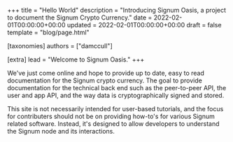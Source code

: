 +++
title = "Hello World"
description = "Introducing Signum Oasis, a project to document the Signum Crypto Currency."
date = 2022-02-01T00:00:00+00:00
updated = 2022-02-01T00:00:00+00:00
draft = false
template = "blog/page.html"

[taxonomies]
authors = ["damccull"]

[extra]
lead = "Welcome to Signum Oasis."
+++

We've just come online and hope to provide up to date, easy to read documentation for the Signum
crypto currency. The goal to provide documentation for the technical back end such as the peer-to-peer API, the user and app API,
and the way data is cryptographically signed and stored.

This site is not necessarily intended for user-based tutorials, and the focus for contributers should not be on providing how-to's
for various Signum related software. Instead, it's designed to allow developers to understand the Signum node and its interactions.
